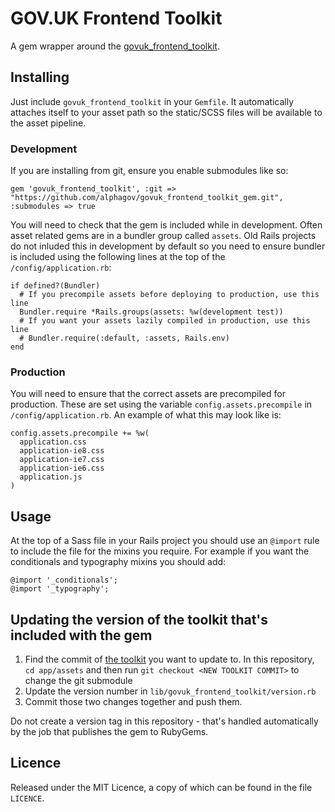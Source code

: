 # GOV.UK Frontend Toolkit

A gem wrapper around the [govuk_frontend_toolkit](http://github.com/alphagov/govuk_frontend_toolkit).

## Installing

Just include `govuk_frontend_toolkit` in your `Gemfile`. It
automatically attaches itself to your asset path so the static/SCSS
files will be available to the asset pipeline.

### Development

If you are installing from git, ensure you enable submodules like so:

    gem 'govuk_frontend_toolkit', :git => "https://github.com/alphagov/govuk_frontend_toolkit_gem.git", :submodules => true

You will need to check that the gem is included while in development. Often
asset related gems are in a bundler group called `assets`. Old Rails projects
do not inluded this in development by default so you need to ensure bundler is
included using the following lines at the top of the `/config/application.rb`:

    if defined?(Bundler)
      # If you precompile assets before deploying to production, use this line
      Bundler.require *Rails.groups(assets: %w(development test))
      # If you want your assets lazily compiled in production, use this line
      # Bundler.require(:default, :assets, Rails.env)
    end

### Production

You will need to ensure that the correct assets are precompiled for
production. These are set using the variable `config.assets.precompile` in
`/config/application.rb`. An example of what this may look like is:

    config.assets.precompile += %w(
      application.css
      application-ie8.css
      application-ie7.css
      application-ie6.css
      application.js
    )

## Usage

At the top of a Sass file in your Rails project you should use an `@import` rule
to include the file for the mixins you require. For example if you want the
conditionals and typography mixins you should add:

    @import '_conditionals';
    @import '_typography';

## Updating the version of the toolkit that's included with the gem

1. Find the commit of [the toolkit][govuk_frontend_toolkit] you want to update to. In this
   repository, `cd app/assets` and then run `git checkout <NEW TOOLKIT COMMIT>` to change
   the git submodule
2. Update the version number in `lib/govuk_frontend_toolkit/version.rb`
3. Commit those two changes together and push them.

Do not create a version tag in this repository - that's handled automatically by the
job that publishes the gem to RubyGems.

## Licence

Released under the MIT Licence, a copy of which can be found in the file `LICENCE`.

[govuk_frontend_toolkit]: https://github.com/alphagov/govuk_frontend_toolkit
